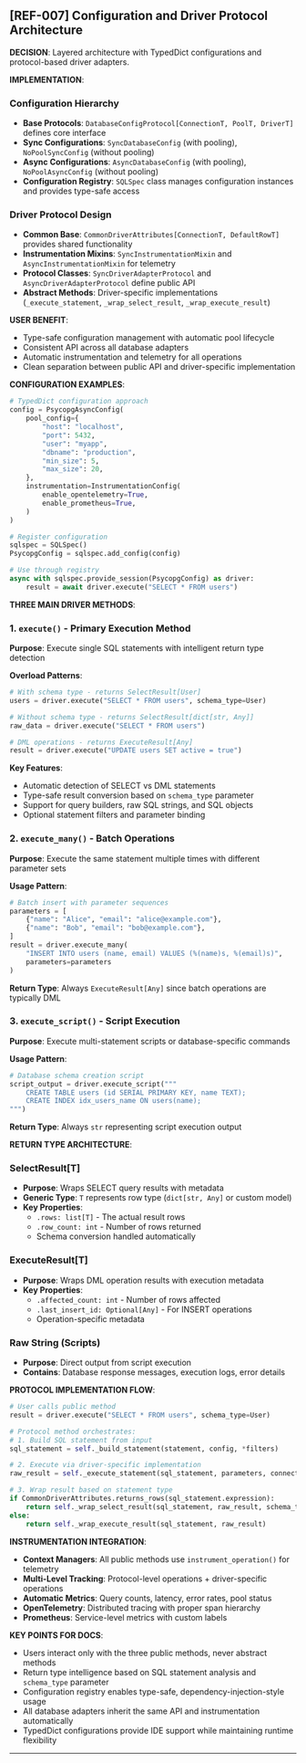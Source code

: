 ## [REF-007] Configuration and Driver Protocol Architecture

**DECISION**: Layered architecture with TypedDict configurations and protocol-based driver adapters.

**IMPLEMENTATION**:

### Configuration Hierarchy

- **Base Protocols**: `DatabaseConfigProtocol[ConnectionT, PoolT, DriverT]` defines core interface
- **Sync Configurations**: `SyncDatabaseConfig` (with pooling), `NoPoolSyncConfig` (without pooling)
- **Async Configurations**: `AsyncDatabaseConfig` (with pooling), `NoPoolAsyncConfig` (without pooling)
- **Configuration Registry**: `SQLSpec` class manages configuration instances and provides type-safe access

### Driver Protocol Design

- **Common Base**: `CommonDriverAttributes[ConnectionT, DefaultRowT]` provides shared functionality
- **Instrumentation Mixins**: `SyncInstrumentationMixin` and `AsyncInstrumentationMixin` for telemetry
- **Protocol Classes**: `SyncDriverAdapterProtocol` and `AsyncDriverAdapterProtocol` define public API
- **Abstract Methods**: Driver-specific implementations (`_execute_statement`, `_wrap_select_result`, `_wrap_execute_result`)

**USER BENEFIT**:

- Type-safe configuration management with automatic pool lifecycle
- Consistent API across all database adapters
- Automatic instrumentation and telemetry for all operations
- Clean separation between public API and driver-specific implementation

**CONFIGURATION EXAMPLES**:

```python
# TypedDict configuration approach
config = PsycopgAsyncConfig(
    pool_config={
        "host": "localhost",
        "port": 5432,
        "user": "myapp",
        "dbname": "production",
        "min_size": 5,
        "max_size": 20,
    },
    instrumentation=InstrumentationConfig(
        enable_opentelemetry=True,
        enable_prometheus=True,
    )
)

# Register configuration
sqlspec = SQLSpec()
PsycopgConfig = sqlspec.add_config(config)

# Use through registry
async with sqlspec.provide_session(PsycopgConfig) as driver:
    result = await driver.execute("SELECT * FROM users")
```

**THREE MAIN DRIVER METHODS**:

### 1. `execute()` - Primary Execution Method

**Purpose**: Execute single SQL statements with intelligent return type detection

**Overload Patterns**:

```python
# With schema type - returns SelectResult[User]
users = driver.execute("SELECT * FROM users", schema_type=User)

# Without schema type - returns SelectResult[dict[str, Any]]
raw_data = driver.execute("SELECT * FROM users")

# DML operations - returns ExecuteResult[Any]
result = driver.execute("UPDATE users SET active = true")
```

**Key Features**:

- Automatic detection of SELECT vs DML statements
- Type-safe result conversion based on `schema_type` parameter
- Support for query builders, raw SQL strings, and SQL objects
- Optional statement filters and parameter binding

### 2. `execute_many()` - Batch Operations

**Purpose**: Execute the same statement multiple times with different parameter sets

**Usage Pattern**:

```python
# Batch insert with parameter sequences
parameters = [
    {"name": "Alice", "email": "alice@example.com"},
    {"name": "Bob", "email": "bob@example.com"},
]
result = driver.execute_many(
    "INSERT INTO users (name, email) VALUES (%(name)s, %(email)s)",
    parameters=parameters
)
```

**Return Type**: Always `ExecuteResult[Any]` since batch operations are typically DML

### 3. `execute_script()` - Script Execution

**Purpose**: Execute multi-statement scripts or database-specific commands

**Usage Pattern**:

```python
# Database schema creation script
script_output = driver.execute_script("""
    CREATE TABLE users (id SERIAL PRIMARY KEY, name TEXT);
    CREATE INDEX idx_users_name ON users(name);
""")
```

**Return Type**: Always `str` representing script execution output

**RETURN TYPE ARCHITECTURE**:

### SelectResult[T]

- **Purpose**: Wraps SELECT query results with metadata
- **Generic Type**: `T` represents row type (`dict[str, Any]` or custom model)
- **Key Properties**:
    - `.rows: list[T]` - The actual result rows
    - `.row_count: int` - Number of rows returned
    - Schema conversion handled automatically

### ExecuteResult[T]

- **Purpose**: Wraps DML operation results with execution metadata
- **Key Properties**:
    - `.affected_count: int` - Number of rows affected
    - `.last_insert_id: Optional[Any]` - For INSERT operations
    - Operation-specific metadata

### Raw String (Scripts)

- **Purpose**: Direct output from script execution
- **Contains**: Database response messages, execution logs, error details

**PROTOCOL IMPLEMENTATION FLOW**:

```python
# User calls public method
result = driver.execute("SELECT * FROM users", schema_type=User)

# Protocol method orchestrates:
# 1. Build SQL statement from input
sql_statement = self._build_statement(statement, config, *filters)

# 2. Execute via driver-specific implementation
raw_result = self._execute_statement(sql_statement, parameters, connection)

# 3. Wrap result based on statement type
if CommonDriverAttributes.returns_rows(sql_statement.expression):
    return self._wrap_select_result(sql_statement, raw_result, schema_type=User)
else:
    return self._wrap_execute_result(sql_statement, raw_result)
```

**INSTRUMENTATION INTEGRATION**:

- **Context Managers**: All public methods use `instrument_operation()` for telemetry
- **Multi-Level Tracking**: Protocol-level operations + driver-specific operations
- **Automatic Metrics**: Query counts, latency, error rates, pool status
- **OpenTelemetry**: Distributed tracing with proper span hierarchy
- **Prometheus**: Service-level metrics with custom labels

**KEY POINTS FOR DOCS**:

- Users interact only with the three public methods, never abstract methods
- Return type intelligence based on SQL statement analysis and `schema_type` parameter
- Configuration registry enables type-safe, dependency-injection-style usage
- All database adapters inherit the same API and instrumentation automatically
- TypedDict configurations provide IDE support while maintaining runtime flexibility

---
